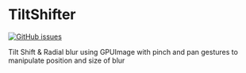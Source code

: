 # TiltShifter
[![GitHub issues](https://img.shields.io/github/issues/bevbomb/TiltShifter.svg)](https://github.com/bevbomb/TiltShifter/issues)

Tilt Shift & Radial blur using GPUImage with pinch and pan gestures to manipulate position and size of blur
